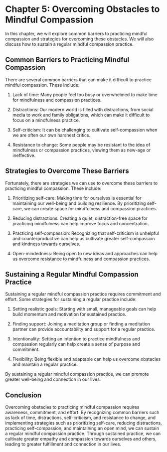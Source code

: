 Chapter 5: Overcoming Obstacles to Mindful Compassion
=====================================================

In this chapter, we will explore common barriers to practicing mindful compassion and strategies for overcoming these obstacles. We will also discuss how to sustain a regular mindful compassion practice.

Common Barriers to Practicing Mindful Compassion
------------------------------------------------

There are several common barriers that can make it difficult to practice mindful compassion. These include:

1. Lack of time: Many people feel too busy or overwhelmed to make time for mindfulness and compassion practices.

2. Distractions: Our modern world is filled with distractions, from social media to work and family obligations, which can make it difficult to focus on a mindfulness practice.

3. Self-criticism: It can be challenging to cultivate self-compassion when we are often our own harshest critics.

4. Resistance to change: Some people may be resistant to the idea of mindfulness or compassion practices, viewing them as new-age or ineffective.

Strategies to Overcome These Barriers
-------------------------------------

Fortunately, there are strategies we can use to overcome these barriers to practicing mindful compassion. These include:

1. Prioritizing self-care: Making time for ourselves is essential for maintaining our well-being and building resilience. By prioritizing self-care, we can create space for mindfulness and compassion practices.

2. Reducing distractions: Creating a quiet, distraction-free space for practicing mindfulness can help improve focus and concentration.

3. Practicing self-compassion: Recognizing that self-criticism is unhelpful and counterproductive can help us cultivate greater self-compassion and kindness towards ourselves.

4. Open-mindedness: Being open to new ideas and approaches can help us overcome resistance to mindfulness and compassion practices.

Sustaining a Regular Mindful Compassion Practice
------------------------------------------------

Sustaining a regular mindful compassion practice requires commitment and effort. Some strategies for sustaining a regular practice include:

1. Setting realistic goals: Starting with small, manageable goals can help build momentum and motivation for sustained practice.

2. Finding support: Joining a meditation group or finding a meditation partner can provide accountability and support for a regular practice.

3. Intentionality: Setting an intention to practice mindfulness and compassion regularly can help create a sense of purpose and commitment.

4. Flexibility: Being flexible and adaptable can help us overcome obstacles and maintain a regular practice.

By sustaining a regular mindful compassion practice, we can promote greater well-being and connection in our lives.

Conclusion
----------

Overcoming obstacles to practicing mindful compassion requires awareness, commitment, and effort. By recognizing common barriers such as lack of time, distractions, self-criticism, and resistance to change, and implementing strategies such as prioritizing self-care, reducing distractions, practicing self-compassion, and maintaining an open mind, we can sustain a regular mindful compassion practice. Through sustained practice, we can cultivate greater empathy and compassion towards ourselves and others, leading to greater fulfillment and connection in our lives.
